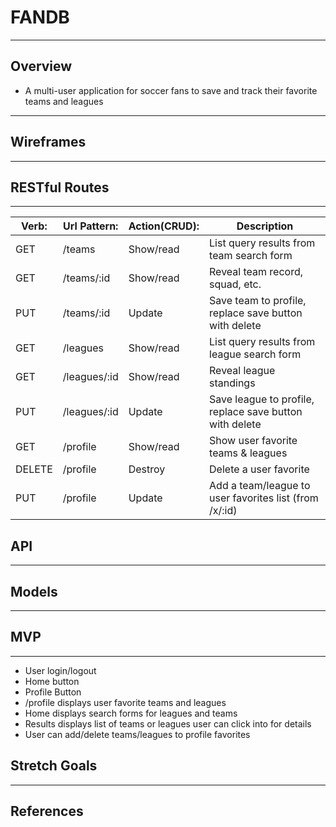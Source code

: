 # FANDB
---
## Overview
- A multi-user application for soccer fans to save and track their favorite teams and leagues
---
## Wireframes
---
## RESTful Routes
---
| Verb: | Url Pattern: | Action(CRUD): | Description |
| ----- | ------------ | ------------- | -------------------------------------  |
| GET   |   /teams     |  Show/read    | List query results from team search form | 
| GET   |   /teams/:id |  Show/read    | Reveal team record, squad, etc. |
| PUT   |   /teams/:id |  Update       | Save team to profile, replace save button with delete|
| GET   |   /leagues     |  Show/read    | List query results from league search form | 
| GET   |   /leagues/:id |  Show/read    | Reveal league standings |
| PUT   |   /leagues/:id |  Update       | Save league to profile, replace save button with delete|
| GET   |   /profile   |  Show/read    | Show user favorite teams & leagues |
| DELETE|   /profile   |  Destroy      | Delete a user favorite |
| PUT   |   /profile   |  Update       | Add a team/league to user favorites list (from /x/:id) |
## API
---
## Models
---
## MVP
---
- User login/logout
- Home button
- Profile Button
- /profile displays user favorite teams and leagues
- Home displays search forms for leagues and teams
- Results displays list of teams or leagues user can click into for details 
- User can add/delete teams/leagues to profile favorites

## Stretch Goals
---
## References
